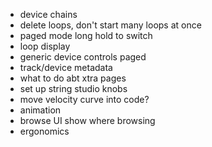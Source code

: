 - device chains
- delete loops, don't start many loops at once
- paged mode long hold to switch
- loop display
- generic device controls paged
- track/device metadata
- what to do abt xtra pages
- set up string studio knobs
- move velocity curve into code?
- animation
- browse UI show where browsing
- ergonomics
